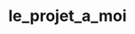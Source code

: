 # le_projet_a_moi
<!-- Domotique dans une maison connectée ⚡

📌 Description du projet

Nous allons automatiser 2 parties d'une maison connectée :
- Volets électriques intelligents à l'aide d'un capteur d'ensoleillement et une horloge 
- Détecteur de mouvement (Alarme)

Les volets électriques seront contrôlés par 3 facteurs principaux :
- Heure programmée :
    Fermeture automatique le soir et ouverture le matin selon des plages horaires configurables.

- Mode Hiver / Été :
    En hiver, les volets s’ouvrent plus tard le matin et se ferment plus tôt le soir afin de conserver la chaleur.
    En été, ils peuvent rester fermés aux heures les plus chaudes pour limiter la surchauffe et réduire l’utilisation de la climatisation.

- Ensoleillement (capteur de luminosité) :
    Les volets s’adaptent selon le pourcentage d'ensoleillement dans la journée.



Petit plus pour le projet :
- Si il y a des personnes dans la maison -> garder les volets ouverts pendants la journée

--!>